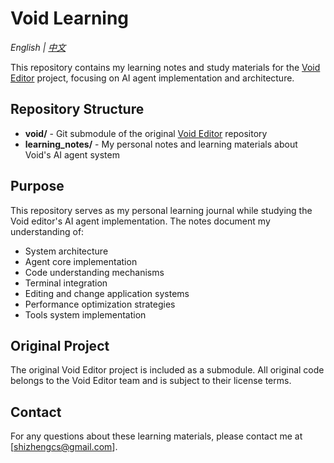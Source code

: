 # Void Learning

*English | [中文](README_zh.md)*

This repository contains my learning notes and study materials for the [Void Editor](https://voideditor.com) project, focusing on AI agent implementation and architecture.

## Repository Structure

- **void/** - Git submodule of the original [Void Editor](https://github.com/voideditor/void) repository
- **learning_notes/** - My personal notes and learning materials about Void's AI agent system

## Purpose

This repository serves as my personal learning journal while studying the Void editor's AI agent implementation. The notes document my understanding of:

- System architecture
- Agent core implementation 
- Code understanding mechanisms
- Terminal integration
- Editing and change application systems
- Performance optimization strategies
- Tools system implementation

## Original Project

The original Void Editor project is included as a submodule. All original code belongs to the Void Editor team and is subject to their license terms.

## Contact

For any questions about these learning materials, please contact me at [shizhengcs@gmail.com]. 